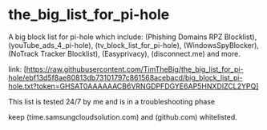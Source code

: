 # the_big_list_for_pi-hole
 A big block list for pi-hole which include: (Phishing Domains RPZ Blocklist), (youTube_ads_4_pi-hole), (tv_block_list_for_pi-hole), (WindowsSpyBlocker), (NoTrack Tracker Blocklist), (Easyprivacy), (disconnect.me) and more. 

link:
[https://raw.githubusercontent.com/TimTheBig/the_big_list_for_pi-hole/ebf13d5f8ae80813db73101797c861568acebacd/big_block_list_pi-hole.txt?token=GHSAT0AAAAAACB6VRNGDPFDGYE6AP5HNXDIZCL2YPQ]

This list is tested 24/7 by me and is in a troubleshooting phase

keep (time.samsungcloudsolution.com) and (github.com) whitelisted.

